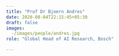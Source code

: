 ```yaml
---
title: "Prof Dr Bjoern Andres"
date: 2020-08-04T22:15:45+05:30
draft: false
images:
  -/images/people/andres.jpg
role: "Global Head of AI Research, Bosch"

---
```

